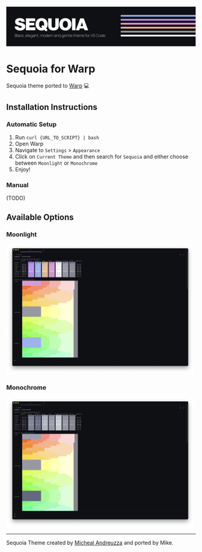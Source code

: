 ![Sequoia Theme Header](https://raw.githubusercontent.com/Sequoia-Theme/assets/main/githubHeader.png)

# Sequoia for Warp

Sequoia theme ported to [Warp](https://warp.dev) 💻

## Installation Instructions

### Automatic Setup

1. Run `curl {URL_TO_SCRIPT} | bash`
2. Open Warp
3. Navigate to `Settings` > `Appearance`
4. Click on `Current Theme` and then search for `Sequoia` and either choose between `Moonlight` or `Monochrome`
5. Enjoy!

### Manual

(TODO)

## Available Options

<p float="center">
  <div>
    <h3>Moonlight</h3>
    <img src="https://github.com/trbnhck/sequoia-theme-for-warp/blob/main/preview/sequoia_moonlight.png?raw=true" width="500" alt="Moonlight" />
  </div>
  <div>
    <h3>Monochrome</h3>
    <img src="https://raw.githubusercontent.com/trbnhck/sequoia-theme-for-warp/main/preview/sequoia_monochrome.png?raw=true" width="500" alt="Monochrome" /> 
  </div>
</p>

<hr />

Sequoia Theme created by [Micheal Andreuzza](https://github.com/michael-andreuzza) and ported by Mike.
